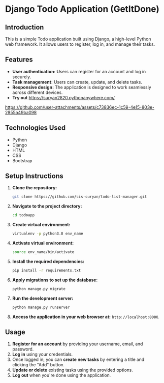 # Django Todo Application (GetItDone)

## Introduction

This is a simple Todo application built using Django, a high-level Python web framework. It allows users to register, log in, and manage their tasks.

## Features

- **User authentication:** Users can register for an account and log in securely.
- **Task management:** Users can create, update, and delete tasks.
- **Responsive design:** The application is designed to work seamlessly across different devices.
- **Try out** https://suryan2820.pythonanywhere.com/

https://github.com/user-attachments/assets/c73836ec-1c59-4e15-803e-2855a49ba098

## Technologies Used

- Python
- Django
- HTML
- CSS
- Bootstrap

## Setup Instructions

1. **Clone the repository:**
   ```bash
   git clone https://github.com/cis-suryan/todo-list-manager.git
   ```
2. **Navigate to the project directory:**
   ```bash
   cd todoapp
   ```
3. **Create virtual environment:**
   ```bash
   virtualenv -p python3.8 env_name
   ```
4. **Activate virtual environment:**
   ```bash
   source env_name/bin/activate
   ```
5. **Install the required dependencies:**
   ```bash
   pip install -r requirements.txt
   ```
6. **Apply migrations to set up the database:**
   ```bash
   python manage.py migrate
   ```
7. **Run the development server:**
   ```bash
   python manage.py runserver
   ```
8. **Access the application in your web browser at:** `http://localhost:8000`.

## Usage

1. **Register for an account** by providing your username, email, and password.
2. **Log in** using your credentials.
3. Once logged in, you can **create new tasks** by entering a title and clicking the "Add" button.
4. **Update or delete** existing tasks using the provided options.
5. **Log out** when you're done using the application.
   

